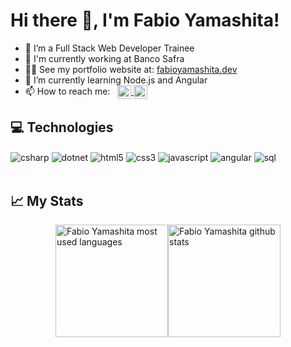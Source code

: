 <h1 align="left"><b> Hi there 👋, I'm Fabio Yamashita!</b></h1>

- 🔭 I’m a Full Stack Web Developer Trainee
- 💼 I'm currently working at Banco Safra
- 👨‍💻 See my portfolio website at: [fabioyamashita.dev](https://fabioyamashita.dev/)
- 🌱 I’m currently learning Node.js and Angular
- 📫 How to reach me: &nbsp; <a href="https://www.linkedin.com/in/fabioksyamashita/" target="_blank">
  <img align="center" height="22" alt="linkedin" src="https://img.shields.io/badge/Fabio&nbsp;Yamashita-0077B5?style=for-the-badge&logo=linkedin&logoColor=white"/>
  </a>
  <a href="mailto: fabioyamashita10@gmail.com" target="_blank">
  <img align="center" height="22" alt="gmail" src="https://img.shields.io/badge/fabioyamashita10@gmail.com-D14836?style=for-the-badge&logo=gmail&logoColor=white"/>
  </a>

## 💻 Technologies

<div style="display: inline_block">
    <img align="center" alt="csharp" src="https://img.shields.io/badge/C%23-239120?style=for-the-badge&logo=c-sharp&logoColor=white"/>
    <img align="center"alt="dotnet" src="https://img.shields.io/badge/.NET-5C2D91?style=for-the-badge&logo=.net&logoColor=white"/>
    <img align="center" alt="html5" src="https://img.shields.io/badge/HTML5-E34F26?style=for-the-badge&logo=html5&logoColor=white"/>
    <img align="center" alt="css3" src="https://img.shields.io/badge/CSS-239120?&style=for-the-badge&logo=css3&logoColor=white"/>
    <img align="center" alt="javascript" src="https://img.shields.io/badge/JavaScript-F7DF1E?style=for-the-badge&logo=javascript&logoColor=black"/>
    <img align="center" alt="angular" src="https://img.shields.io/badge/Angular-DD0031?style=for-the-badge&logo=angular&logoColor=white"/>
    <img align="center" alt="sql" src="https://img.shields.io/badge/Microsoft_SQL_Server-CC2927?style=for-the-badge&logo=microsoft-sql-server&logoColor=white"/>
</div>
<br>

## 📈 My Stats

<div style="display: flex; justify-content:center">
    <img height="180em" alt="Fabio Yamashita most used languages" src="https://github-readme-stats.vercel.app/api/top-langs/?username=fabioyamashita&layout=compact&theme=dark"/>
    <img height="180em" alt="Fabio Yamashita github stats" src="https://github-readme-stats.vercel.app/api?username=fabioyamashita&theme=dark"/>
</div>
</br>
